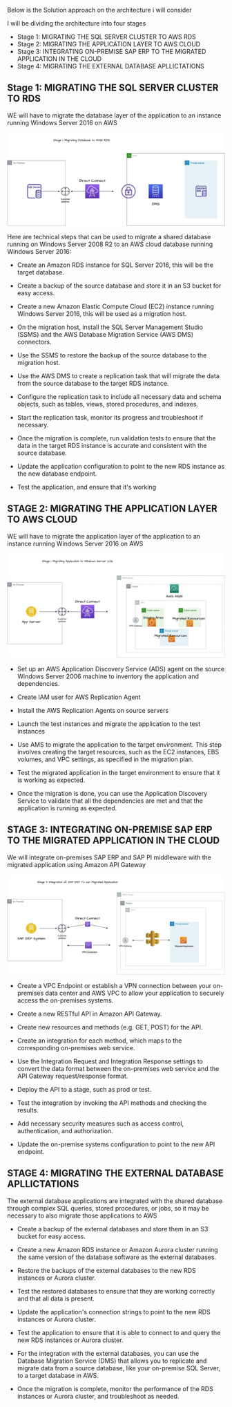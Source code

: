 Below is the Solution approach on the architecture i will consider

I will be dividing the architecture into four stages

* Stage 1: MIGRATING THE SQL SERVER CLUSTER TO AWS RDS
* Stage 2: MIGRATING THE APPLICATION LAYER TO AWS CLOUD
* Stage 3: INTEGRATING ON-PREMISE SAP ERP TO THE MIGRATED APPLICATION IN THE CLOUD
* Stage 4: MIGRATING THE EXTERNAL DATABASE APLLICTATIONS

## Stage 1: MIGRATING THE SQL SERVER CLUSTER TO RDS

WE will have to migrate the database layer of the application to an instance running Windows Server 2016 on AWS

![alt text](https://github.com/Yingi/AWS-Migration/blob/main/Stage101.jpg?raw=true)



Here are technical steps that can be used to migrate a shared database running on Windows Server 2008 R2 to an AWS cloud database running Windows Server 2016:

* Create an Amazon RDS instance for SQL Server 2016, this will be the target database.

* Create a backup of the source database and store it in an S3 bucket for easy access.

* Create a new Amazon Elastic Compute Cloud (EC2) instance running Windows Server 2016, this will be used as a migration host.

* On the migration host, install the SQL Server Management Studio (SSMS) and the AWS Database Migration Service (AWS DMS) connectors.

* Use the SSMS to restore the backup of the source database to the migration host.

* Use the AWS DMS to create a replication task that will migrate the data from the source database to the target RDS instance.

* Configure the replication task to include all necessary data and schema objects, such as tables, views, stored procedures, and indexes.

* Start the replication task, monitor its progress and troubleshoot if necessary.

* Once the migration is complete, run validation tests to ensure that the data in the target RDS instance is accurate and consistent with the source database.

* Update the application configuration to point to the new RDS instance as the new database endpoint.

* Test the application, and ensure that it's working


## STAGE 2: MIGRATING THE APPLICATION LAYER TO AWS CLOUD

WE will have to migrate the application layer of the application to an instance running Windows Server 2016 on AWS

![alt text](https://github.com/Yingi/AWS-Migration/blob/main/Stage102.jpg?raw=true)


* Set up an AWS Application Discovery Service (ADS) agent on the source Windows Server 2006 machine to inventory the application and dependencies.

* Create IAM user for AWS Replication Agent

* Install the AWS Replication Agents on source servers

* Launch the test instances and migrate the application to the test instances

* Use AMS to migrate the application to the target environment. This step involves creating the target resources, such as the EC2 instances, EBS volumes, and VPC settings, as specified in the migration plan.

* Test the migrated application in the target environment to ensure that it is working as expected.

* Once the migration is done, you can use the Application Discovery Service to validate that all the dependencies are met and that the application is running as expected.




## STAGE 3: INTEGRATING ON-PREMISE SAP ERP TO THE MIGRATED APPLICATION IN THE CLOUD

We will integrate on-premises SAP ERP and SAP PI middleware with the migrated application using Amazon API Gateway

![alt text](https://github.com/Yingi/AWS-Migration/blob/main/Stage103.jpg?raw=true)


* Create a VPC Endpoint or establish a VPN connection between your on-premises data center and AWS VPC to allow your application to securely access the on-premises systems.

* Create a new RESTful API in Amazon API Gateway.

* Create new resources and methods (e.g. GET, POST) for the API.

* Create an integration for each method, which maps to the corresponding on-premises web service.

* Use the Integration Request and Integration Response settings to convert the data format between the on-premises web service and the API Gateway request/response format.

* Deploy the API to a stage, such as prod or test.

* Test the integration by invoking the API methods and checking the results.

* Add necessary security measures such as access control, authentication, and authorization.


* Update the on-premise systems configuration to point to the new API endpoint.



## STAGE 4: MIGRATING THE EXTERNAL DATABASE APLLICTATIONS

The external database applications are integrated with the shared database through complex SQL queries, stored procedures, or jobs, so it may be necessary to also migrate those applications to AWS

* Create a backup of the external databases and store them in an S3 bucket for easy access.

* Create a new Amazon RDS instance or Amazon Aurora cluster running the same version of the database software as the external databases.

* Restore the backups of the external databases to the new RDS instances or Aurora cluster.

* Test the restored databases to ensure that they are working correctly and that all data is present.

* Update the application's connection strings to point to the new RDS instances or Aurora cluster.

* Test the application to ensure that it is able to connect to and query the new RDS instances or Aurora cluster.

* For the integration with the external databases, you can use the Database Migration Service (DMS) that allows you to replicate and migrate data from a source database, like your on-premise SQL Server, to a target database in AWS.

* Once the migration is complete, monitor the performance of the RDS instances or Aurora cluster, and troubleshoot as needed.




